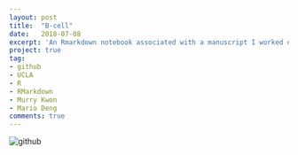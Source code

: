 ```yaml
---
layout: post
title:  "B-cell"
date:   2018-07-08
excerpt: 'An Rmarkdown notebook associated with a manuscript I worked on with Murray Kwon and Mario Deng, titled: "Temporal expression of cytokines and B-cell phenotypes during mechanical circulatory support."'
project: true
tag:
- github
- UCLA
- R
- RMarkdown
- Murry Kwon
- Mario Deng
comments: true
---
```


![github](https://nickwisniewski.com/B-cell)
